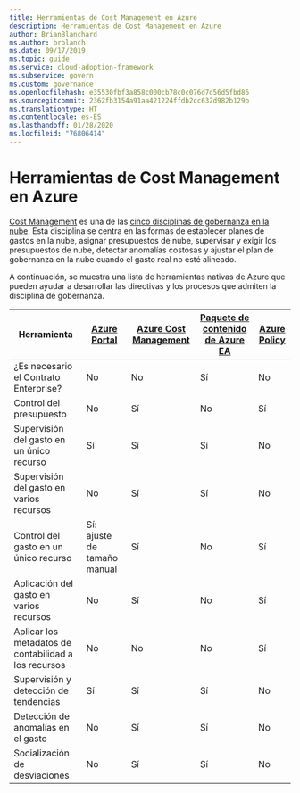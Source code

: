 ```yaml
---
title: Herramientas de Cost Management en Azure
description: Herramientas de Cost Management en Azure
author: BrianBlanchard
ms.author: brblanch
ms.date: 09/17/2019
ms.topic: guide
ms.service: cloud-adoption-framework
ms.subservice: govern
ms.custom: governance
ms.openlocfilehash: e35530fbf3a858c000cb78c0c076d7d56d5fbd86
ms.sourcegitcommit: 2362fb3154a91aa421224ffdb2cc632d982b129b
ms.translationtype: HT
ms.contentlocale: es-ES
ms.lasthandoff: 01/28/2020
ms.locfileid: "76806414"
---
```

# <a name="cost-management-tools-in-azure"></a>Herramientas de Cost Management en Azure

[Cost Management](./index.md) es una de las [cinco disciplinas de gobernanza en la nube](../governance-disciplines.md). Esta disciplina se centra en las formas de establecer planes de gastos en la nube, asignar presupuestos de nube, supervisar y exigir los presupuestos de nube, detectar anomalías costosas y ajustar el plan de gobernanza en la nube cuando el gasto real no esté alineado.

A continuación, se muestra una lista de herramientas nativas de Azure que pueden ayudar a desarrollar las directivas y los procesos que admiten la disciplina de gobernanza.

| Herramienta | [Azure Portal](https://azure.microsoft.com/features/azure-portal)  | [Azure Cost Management](https://docs.microsoft.com/azure/cost-management/overview-cost-mgt)  | [Paquete de contenido de Azure EA](https://docs.microsoft.com/power-bi/service-connect-to-azure-enterprise)  | [Azure Policy](https://docs.microsoft.com/azure/governance/policy/overview) |
|---------|---------|---------|---------|---------|
|¿Es necesario el Contrato Enterprise?     | No         | No         | Sí         | No         |
|Control del presupuesto     | No         | Sí         | No         | Sí         |
|Supervisión del gasto en un único recurso    | Sí         | Sí         | Sí         | No         |
|Supervisión del gasto en varios recursos    | No         | Sí        | Sí         | No         |
|Control del gasto en un único recurso     | Sí: ajuste de tamaño manual         | Sí         | No         | Sí         |
|Aplicación del gasto en varios recursos    | No         | Sí         | No         | Sí         |
|Aplicar los metadatos de contabilidad a los recursos    | No         | No         | No         | Sí         |
|Supervisión y detección de tendencias     | Sí          | Sí        | Sí         | No         |
|Detección de anomalías en el gasto     | No         | Sí        | Sí         | No        |
|Socialización de desviaciones     | No        | Sí        | Sí        | No        |
